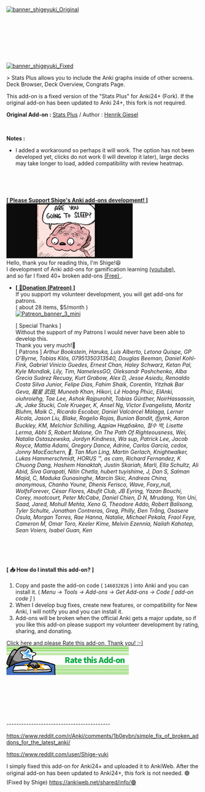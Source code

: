 
[![banner_shigeyuki_Original](https://github.com/shigeyukey/AnkiRestart/assets/124401518/85368aad-6f50-4335-8858-7a30a66fb065)](http://patreon.com/Shigeyuki)

<br>
<br>
<br>
<br>
<br>
<br>



[![banner_shigeyuki_Fixed](https://github.com/shigeyukey/Pokemanki-Gold/assets/124401518/8408c164-e95c-4e40-98c1-393b03e04bcb)](http://patreon.com/Shigeyuki)   <br>

\> Stats Plus allows you to include the Anki graphs inside of other screens. Deck Browser, Deck Overview, Congrats Page.


This add-on is a fixed version of the "Stats Plus" for Anki24+ (Fork). If the original add-on has been updated to Anki 24+, this fork is not required.

**Original Add-on :**  [Stats Plus](https://ankiweb.net/shared/info/1009670238) / Author : [Henrik Giesel](https://github.com/hgiesel)

<br>

 **Notes :** <br>
 * I added a workaround so perhaps it will work. The option has not been developed yet, clicks do not work (I will develop it later), large decks may take longer to load, added compatibility with review heatmap.

<br>
<br>
<br>

 [**[ Please Support Shige's Anki add-ons development! ]**](http://patreon.com/Shigeyuki) <br>
[![Patreon_banner_3_mini](https://raw.githubusercontent.com/shigeyukey/my_addons/main/media_files/patreon_gif_mini.gif)](http://patreon.com/Shigeyuki)  <br>
Hello, thank you for reading this, I'm Shige!😆<br>
I development of Anki add-ons for gamification learning [(youtube)](https://www.youtube.com/@shigeyuki5397/videos),<br>
and so far I fixed 40+ broken add-ons [(Free) ]((https://new.reddit.com/r/Anki/comments/1b0eybn/simple_fix_of_broken_addons_for_the_latest_anki/)). <br>

* [**[ 💖Donation (Patreon) ]**](http://patreon.com/Shigeyuki)<br>
 If you support my volunteer development, you will get add-ons for patrons.<br>
 ( about 28 items, $5/month )<br>
     [![Patreon_banner_3_mini](https://github.com/shigeyukey/my_addons/blob/main/media_files/output_08.gif?raw=true)](https://youtu.be/t50NZagCsYk)<br>


    \[ Special Thanks  ] <br>
    Without the support of my Patrons I would never have been able to develop this.<br>
    Thank you very much!🙏<br>
     \[ Patrons ] *Arthur Bookstein, Haruka, Luis Alberto, Letona Quispe, GP O'Byrne, Tobias Klös, 07951350313540, Douglas Beeman, Daniel Kohl-Fink, Gabriel Vinicio Guedes, Ernest Chan, Haley Schwarz, Ketan Pal, Kyle Mondlak, Lily, Tim, NamelessGO, Oleksandr Pashchenko, Alba Grecia Suárez Recuay, Kurt Grabow, Alex D, Jesse Asiedu, Renoaldo Costa Silva Junior, Felipe Dias, Fahim Shaik, Corentin, Yitzhak Bar Geva, 龍星 武田, Muneeb Khan, Hikori, Lê Hoàng Phúc, ElAnki, oiuhroiehg, Tae Lee, Ashok Rajpurohit, Tobias Günther, NoirHassassin, Jk, Jake Stucki, Cole Krueger, K, Ansel Ng, Victor Evangelista, Moritz Bluhm, Maik C., Ricardo Escobar, Daniel Valcárcel Málaga, Lerner Alcala, Jason Liu, Blake, Rogelio Rojas, Bunion Bandit, ifjymk, Aaron Buckley, KM, Melchior Schilling, Адріан Недбайло, 철수 박, Lisette Lerma, Abhi S, Robert Malone, On The Path Of Righteousness, Wei, Natalia Ostaszewska, Jordyn Kindness, Wa sup, Patrick Lee, Jacob Royce, Mattia Adami, Gregory Dance, Adrine, Carlos Garcia, cedox, Jonny MacEachern, 🌠, Tan Mun Ling, Martin Gerlach, Knightwalker, Lukas Hammerschmidt, HORUS ™, as cam, Richard Fernandez, K Chuong Dang, Hashem Hanaktah, Justin Skariah, Marli, Ella Schultz, Ali Abid, Siva Garapati, Nitin Chetla, hubert tuyishime, J, Dan S, Salman Majid, C, Maduka Gunasinghe, Marcin Skic, Andreas China, anonymous, Chanho Youne, Dhenis Ferisco, Wave, Foxy_null, WolfsForever, César Flores, Abufit Club, JB Eyring, Yazan Bouchi, Corey, mootcourt, Peter McCabe, Daniel Chien, D N, Mrudang, Yon Uni, Saad, Jared, Mohull Mehta, Xeno G, Theodore Addo, Robert Balisong, Tyler Schulte, Jonathan Contreras, Greg, Philly, Đen Trắng, Osasere Osula, Morgan Torres, Rae Hanna, Natalie, Michael Pekala, Fraol Feye, Cameron M, Omar Toro, Keeler Kime, Melvin Ezennia, Nailah Kahotep, Sean Voiers, Isabel Guan, Ken*<br>


<br><br><br>


#### \[ 📥 How do I install this add-on? ]
1. Copy and paste the add-on code ( `146032826` )  into Anki and you can install it. ( *Menu -> Tools -> Add-ons -> Get Add-ons -> Code \[ add-on code ]* )
2. When I develop bug fixes, create new features, or compatibility for New Anki, I will notify you and you can install it.
3. Add-ons will be broken when the official Anki gets a major update, so if you like this add-on please support my volunteer development by rating, sharing, and donating.

[Click here and please Rate this add-on, Thank you! :-) <br>
 ![Please rate this](https://raw.githubusercontent.com/shigeyukey/my_addons/main/media_files/rate_this.gif)](https://ankiweb.net/shared/review/146032826)





<br>
<br>
<br>
<br>
<br>
<br>
------------------------------------------


https://www.reddit.com/r/Anki/comments/1b0eybn/simple_fix_of_broken_addons_for_the_latest_anki/

https://www.reddit.com/user/Shige-yuki



I simply fixed this add-on for Anki24+ and uploaded it to AnkiWeb. After the original add-on has been updated to Anki24+, this fork is not needed.
🟢(Fixed by Shige)
https://ankiweb.net/shared/info/🟢



<br>
<br>
<br>




<!-- 

 [ ![Please rate this](https://raw.githubusercontent.com/shigeyukey/my_addons/main/media_files/rate_this.gif)](https://ankiweb.net/shared/review/🟢)<br>
This add-on was developed by volunteer work. If it is helpful to you, [please rate it](https://ankiweb.net/shared/review/🟢) and recommend it to your bros and your girlfriend. Good Luck!👍️ -->


